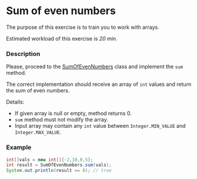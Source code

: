 # Sum of even numbers

The purpose of this exercise is to train you to work with arrays.

Estimated workload of this exercise is _20 min_.

### Description

Please, proceed to the [SumOfEvenNumbers](src/main/java/com/epam/rd/autotasks/arrays/SumOfEvenNumbers.java) class and
implement the `sum` method.

The correct implementation should receive an array of `int` values and return the sum of even numbers.

Details:

- If given array is null or empty, method returns 0.
- `sum` method must not modify the array.
- Input array may contain any `int` value between `Integer.MIN_VALUE` and `Integer.MAX_VALUE`.

### Example

```java
int[]vals = new int[]{-2,10,0,5};
int result = SumOfEvenNumbers.sum(vals);
System.out.println(result == 8); // true
```